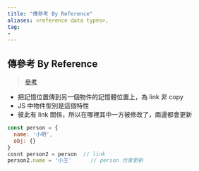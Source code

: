 ```yaml
---
title: "傳參考 By Reference"
aliases: <reference data types>,
tag: 
- 
---
```


##  傳參考 By Reference
>[參考](參考.md)
>
- 把記憶位置傳到另一個物件的記憶體位置上，為 link 非 copy
- JS 中物件型別是這個特性
- 彼此有 link 關係，所以在哪裡其中一方被修改了，兩邊都會更新

```js
const person = {
  name: '小明',
  obj: {}
}
cosnt person2 = person	// link
person2.name = '小王'		 // person 也會更新
```